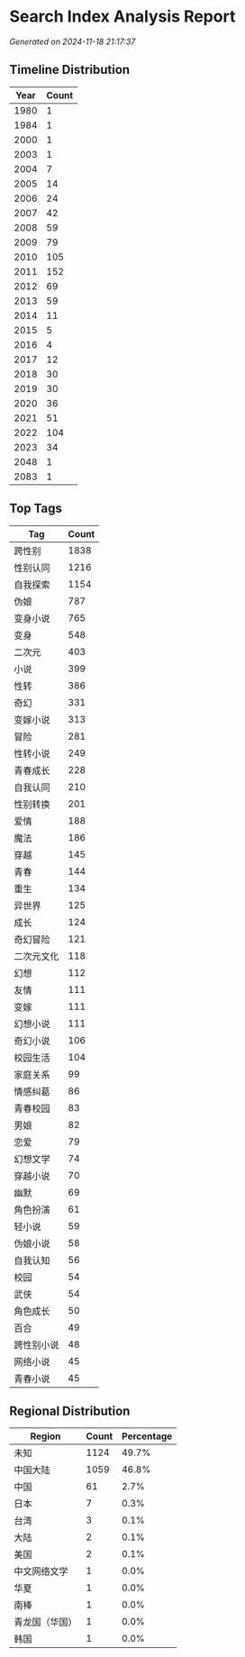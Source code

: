 # Search Index Analysis Report
*Generated on 2024-11-18 21:17:37*

## Timeline Distribution

| Year | Count |
|------|-------|
| 1980 | 1 |
| 1984 | 1 |
| 2000 | 1 |
| 2003 | 1 |
| 2004 | 7 |
| 2005 | 14 |
| 2006 | 24 |
| 2007 | 42 |
| 2008 | 59 |
| 2009 | 79 |
| 2010 | 105 |
| 2011 | 152 |
| 2012 | 69 |
| 2013 | 59 |
| 2014 | 11 |
| 2015 | 5 |
| 2016 | 4 |
| 2017 | 12 |
| 2018 | 30 |
| 2019 | 30 |
| 2020 | 36 |
| 2021 | 51 |
| 2022 | 104 |
| 2023 | 34 |
| 2048 | 1 |
| 2083 | 1 |

## Top Tags

| Tag | Count |
|-----|-------|
| 跨性别 | 1838 |
| 性别认同 | 1216 |
| 自我探索 | 1154 |
| 伪娘 | 787 |
| 变身小说 | 765 |
| 变身 | 548 |
| 二次元 | 403 |
| 小说 | 399 |
| 性转 | 386 |
| 奇幻 | 331 |
| 变嫁小说 | 313 |
| 冒险 | 281 |
| 性转小说 | 249 |
| 青春成长 | 228 |
| 自我认同 | 210 |
| 性别转换 | 201 |
| 爱情 | 188 |
| 魔法 | 186 |
| 穿越 | 145 |
| 青春 | 144 |
| 重生 | 134 |
| 异世界 | 125 |
| 成长 | 124 |
| 奇幻冒险 | 121 |
| 二次元文化 | 118 |
| 幻想 | 112 |
| 友情 | 111 |
| 变嫁 | 111 |
| 幻想小说 | 111 |
| 奇幻小说 | 106 |
| 校园生活 | 104 |
| 家庭关系 | 99 |
| 情感纠葛 | 86 |
| 青春校园 | 83 |
| 男娘 | 82 |
| 恋爱 | 79 |
| 幻想文学 | 74 |
| 穿越小说 | 70 |
| 幽默 | 69 |
| 角色扮演 | 61 |
| 轻小说 | 59 |
| 伪娘小说 | 58 |
| 自我认知 | 56 |
| 校园 | 54 |
| 武侠 | 54 |
| 角色成长 | 50 |
| 百合 | 49 |
| 跨性别小说 | 48 |
| 网络小说 | 45 |
| 青春小说 | 45 |

## Regional Distribution

| Region | Count | Percentage |
|--------|-------|------------|
| 未知 | 1124 | 49.7% |
| 中国大陆 | 1059 | 46.8% |
| 中国 | 61 | 2.7% |
| 日本 | 7 | 0.3% |
| 台湾 | 3 | 0.1% |
| 大陆 | 2 | 0.1% |
| 美国 | 2 | 0.1% |
| 中文网络文学 | 1 | 0.0% |
| 华夏 | 1 | 0.0% |
| 南棒 | 1 | 0.0% |
| 青龙国（华国） | 1 | 0.0% |
| 韩国 | 1 | 0.0% |
